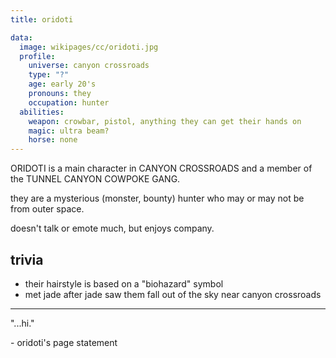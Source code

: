```yaml
---
title: oridoti

data:
  image: wikipages/cc/oridoti.jpg
  profile:
    universe: canyon crossroads
    type: "?"
    age: early 20's
    pronouns: they
    occupation: hunter
  abilities:
    weapon: crowbar, pistol, anything they can get their hands on
    magic: ultra beam?
    horse: none
---
```


ORIDOTI is a main character in CANYON CROSSROADS and a member of the TUNNEL CANYON COWPOKE GANG.

they are a mysterious (monster, bounty) hunter who may or may not be from outer space.

doesn't talk or emote much, but enjoys company.

## trivia

- their hairstyle is based on a "biohazard" symbol
- met jade after jade saw them fall out of the sky near canyon crossroads

---

"...hi."

\- oridoti's page statement
